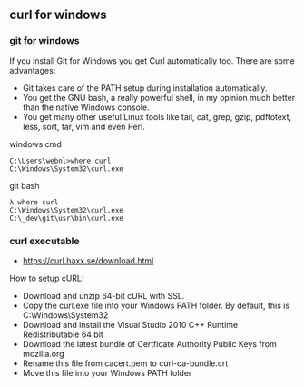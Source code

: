 ## curl for windows

### git for windows

If you install Git for Windows you get Curl automatically too. There are some advantages:
* Git takes care of the PATH setup during installation automatically.
* You get the GNU bash, a really powerful shell, in my opinion much better than the native Windows console.
* You get many other useful Linux tools like tail, cat, grep, gzip, pdftotext, less, sort, tar, vim and even Perl.

windows cmd

```
C:\Users\webnl>where curl
C:\Windows\System32\curl.exe
```

git bash

```
λ where curl
C:\Windows\System32\curl.exe
C:\_dev\git\usr\bin\curl.exe
```

### curl executable

* https://curl.haxx.se/download.html

How to setup cURL:
* Download and unzip 64-bit cURL with SSL.
* Copy the curl.exe file into your Windows PATH folder. By default, this is C:\Windows\System32
* Download and install the Visual Studio 2010 C++ Runtime Redistributable 64 bit
* Download the latest bundle of Certficate Authority Public Keys from mozilla.org
* Rename this file from cacert.pem to curl-ca-bundle.crt
* Move this file into your Windows PATH folder
